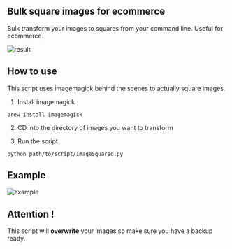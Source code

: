 ## Bulk square images for ecommerce
Bulk transform your images to squares from your command line. Useful for ecommerce.

![result](https://i.imgur.com/zfWsyra.png)

## How to use

This script uses imagemagick behind the scenes to actually square images.

1) Install imagemagick

```brew install imagemagick```

2)  CD into the directory of images you want to transform

3) Run the script

``python path/to/script/ImageSquared.py``

## Example

![example](https://i.imgur.com/ayAdfXr.png)


## Attention ! 
This script will **overwrite** your images so make sure you have a backup ready.
